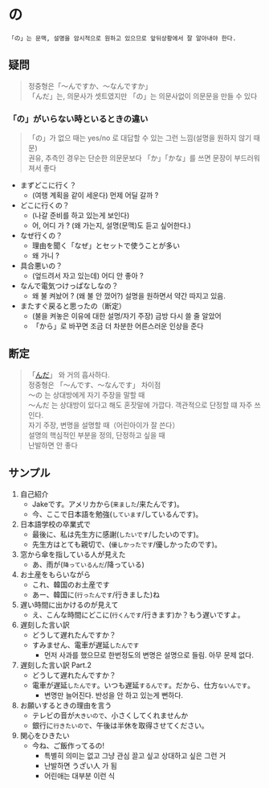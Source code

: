 # の

```text
「の」는 문맥, 설명을 암시적으로 원하고 있으므로 앞뒤상황에서 잘 알아내야 한다.  
```

## 疑問

> 정중형은「〜んですか、〜なんですか」  
> 「んだ」는, 의문사가 셋트였지만 「の」는 의문사없이 의문문을 만들 수 있다  

### 「の」がいらない時といるときの違い

> 「の」가 없으 때는 yes/no 로 대답할 수 있는 그런 느낌(설명을 원하지 않기 때문)  
> 권유, 추측인 경우는 단순한 의문문보다 「か」「かな」를 쓰면 문장이 부드러워져서 좋다  

- まずどこに行く？
  - (여행 계획을 같이 세운다) 먼제 어딜 갈까 ?
- どこに行くの？
  - (나갈 준비를 하고 있는게 보인다)  
  - 어, 어디 가 ?  (왜 가는지, 설명(문맥)도 듣고 싶어한다.)
- なぜ行くの？
  - 理由を聞く「なぜ」とセットで使うことが多い
  - 왜 가니 ?
- 具合悪いの？
  - (엎드려서 자고 있는데) 어디 안 좋아 ?
- なんで電気つけっぱなしなの？
  - 왜 불 켜놨어 ? (왜 불 안 껐어?) 설명을 원하면서 약간 따지고 있음.
- またすぐ戻ると思ったの（断定）
  - (불을 켜놓은 이유에 대한 설명/자기 주장) 금방 다시 쓸 줄 알았어
  - 「から」로 바꾸면 조금 더 차분한 어른스러운 인상을 준다

## 断定

> 「[んだ](./nda.md)」 와 거의 흡사하다.  
> 정중형은 「〜んです、〜なんです」
> 차이점  
> 〜の 는 상대방에게 자기 주장을 말할 때  
> 〜んだ 는 상대방이 있다고 해도 혼잣말에 가깝다. 객관적으로 단정할 떄 자주 쓰인다.  
> 자기 주장, 변명을 설명할 때（어린아이가 잘 쓴다）  
> 설명의 핵심적인 부분을 정의, 단정하고 싶을 때  
> 난발하면 안 좋다  

## サンプル

1. 自己紹介  
   - Jakeです。アメリカから(`来ました`/来たんです)。
   - 今、ここで日本語を勉強(`しています`/しているんです)。
1. 日本語学校の卒業式で
   - 最後に、私は先生方に感謝(`したいです`/したいのです)。
   - 先生方はとても親切で、(`優しかったです`/優しかったのです)。
1. 窓から傘を指している人が見えた
   - あ、雨が(`降っているんだ`/降っている)
1. お土産をもらいながら
   - これ、韓国のお土産です
   - あー、韓国に(`行ったんです`/行きました)ね
1. 遅い時間に出かけるのが見えて
   - え、こんな時間にどこに(`行くんです`/行きます)か？もう遅いですよ。
1. 遅刻した言い訳
   - どうして遅れたんですか？
   - すみません、電車が遅延`したんです`
     - 먼저 사과를 했으므로 한번정도의 변명은 설명으로 들림. 아무 문제 없다.
1. 遅刻した言い訳 Part.2
   - どうして遅れたんですか？
   - 電車が遅延`したんです`。いつも遅延`するんです`。だから、仕方`ないんです`。
     - 변명만 늘어진다. 반성을 안 하고 있는게 뻔하다.
1. お願いするときの理由を言う
   - テレビの音が`大きいので`、小さくしてくれませんか
   - 銀行に`行きたいので`、午後は半休を取得させてください。
1. 関心をひきたい
   - 今ね、ご飯作ってるの!
     - 특별히 의미는 없고 그냥 관심 끌고 싶고 상대하고 싶은 그런 거
     - 난발하면 うざい人 가 됨
     - 어린애는 대부분 이런 식  
